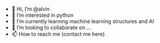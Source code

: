 - 👋 Hi, I’m @alvin
- 👀 I’m interested in python
- 🌱 I’m currently learning machine learning structures and AI
- 💞️ I’m looking to collaborate on ...
- 📫 How to reach me (contact me here)

<!---
alvinchanke/alvinchanke is a ✨ special ✨ repository because its `README.md` (this file) appears on your GitHub profile.
You can click the Preview link to take a look at your changes.
--->
